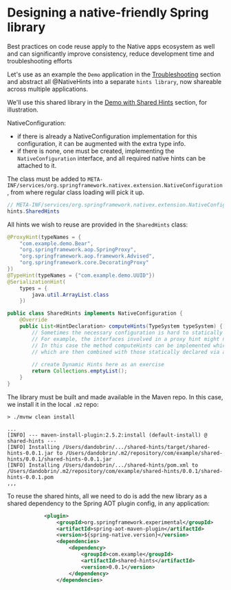 # Designing a native-friendly Spring library

Best practices on code reuse apply to the Native apps ecosystem as well and can significantly
improve consistency, reduce development time and troubleshooting efforts

Let's use as an example the `Demo` application in the [Troubleshooting](../troubleshooting/README.md) section and abstract all @NativeHints 
into a separate `hints library`, now shareable across multiple applications.

We'll use this shared library in the [Demo with Shared Hints](../demo-shared-hints/README.md) section, for illustration.

NativeConfiguration:
* if there is already a NativeConfiguration implementation for this configuration, it can be augmented with the extra type info. 
* if there is none, one must be created, implementing the `NativeConfiguration` interface, and all required native hints can be attached to it.

The class must be added to `META-INF/services/org.springframework.nativex.extension.NativeConfiguration`, from where regular class loading will pick it up.
```java
// META-INF/services/org.springframework.nativex.extension.NativeConfiguration
hints.SharedHints
```

All hints we wish to reuse are provided in the `SharedHints` class: 
```java
@ProxyHint(typeNames = {
    "com.example.demo.Bear",
    "org.springframework.aop.SpringProxy",
    "org.springframework.aop.framework.Advised",
    "org.springframework.core.DecoratingProxy"
})
@TypeHint(typeNames = {"com.example.demo.UUID"})
@SerializationHint(
    types = {
        java.util.ArrayList.class
    })

public class SharedHints implements NativeConfiguration {
	@Override
	public List<HintDeclaration> computeHints(TypeSystem typeSystem) {
        // Sometimes the necessary configuration is hard to statically declare and needs a more dynamic approach. 
        // For example, the interfaces involved in a proxy hint might need something to be checked beyond the simple presence of a class. 
        // In this case the method computeHints can be implemented which allows computation of hints in a more dynamic way, 
        // which are then combined with those statically declared via annotations
        
		// create Dynamic Hints here as an exercise
		return Collections.emptyList();
	}
}
```

The library must be built and made available in the Maven repo. In this case, we install it in the local `.m2` repo:
```shell
> ./mvnw clean install

...
[INFO] --- maven-install-plugin:2.5.2:install (default-install) @ shared-hints ---
[INFO] Installing /Users/dandobrin/.../shared-hints/target/shared-hints-0.0.1.jar to /Users/dandobrin/.m2/repository/com/example/shared-hints/0.0.1/shared-hints-0.0.1.jar
[INFO] Installing /Users/dandobrin/.../shared-hints/pom.xml to /Users/dandobrin/.m2/repository/com/example/shared-hints/0.0.1/shared-hints-0.0.1.pom
,,,
```

To reuse the shared hints, all we need to do is add the new library as a shared dependency to the Spring AOT plugin config, in any application:
```xml
            <plugin>
                <groupId>org.springframework.experimental</groupId>
                <artifactId>spring-aot-maven-plugin</artifactId>
                <version>${spring-native.version}</version>
                <dependencies>
                    <dependency>
                        <groupId>com.example</groupId>
                        <artifactId>shared-hints</artifactId>
                        <version>0.0.1</version>
                    </dependency>
                </dependencies>

```